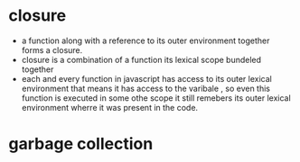# closure

- a function along with a reference to its outer environment together forms a closure.
- closure is a combination of a function its lexical scope bundeled together
- each and every function in javascript has access to its outer lexical environment that means it has access to the varibale , so even this function is executed in some othe scope it still remebers its outer lexical environment wherre it was present in the code. 

# garbage collection
